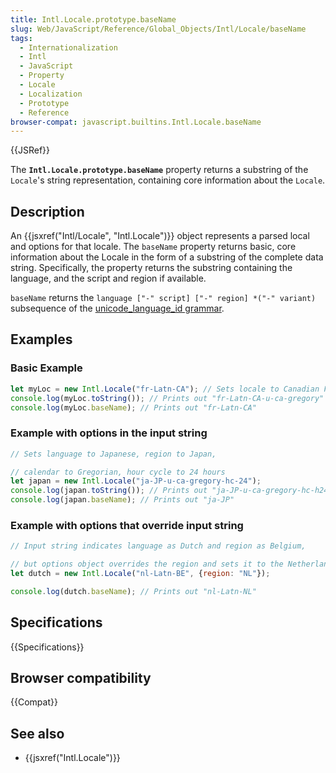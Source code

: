 ```yaml
---
title: Intl.Locale.prototype.baseName
slug: Web/JavaScript/Reference/Global_Objects/Intl/Locale/baseName
tags:
  - Internationalization
  - Intl
  - JavaScript
  - Property
  - Locale
  - Localization
  - Prototype
  - Reference
browser-compat: javascript.builtins.Intl.Locale.baseName
---
```

{{JSRef}}

The **`Intl.Locale.prototype.baseName`** property returns a substring of the
`Locale`'s string representation, containing core information about the
`Locale`.

## Description

An {{jsxref("Intl/Locale", "Intl.Locale")}} object represents a
parsed local and options for that locale. The `baseName` property returns basic,
core information about the Locale in the form of a substring of the complete
data string. Specifically, the property returns the substring containing the
language, and the script and region if available.

`baseName` returns the `language ["-" script] ["-" region] *("-" variant)`
subsequence of the
[unicode_language_id grammar](https://www.unicode.org/reports/tr35/#Identifiers).

## Examples

### Basic Example

```js
let myLoc = new Intl.Locale("fr-Latn-CA"); // Sets locale to Canadian French
console.log(myLoc.toString()); // Prints out "fr-Latn-CA-u-ca-gregory"
console.log(myLoc.baseName); // Prints out "fr-Latn-CA"
```

### Example with options in the input string

```js
// Sets language to Japanese, region to Japan,

// calendar to Gregorian, hour cycle to 24 hours
let japan = new Intl.Locale("ja-JP-u-ca-gregory-hc-24");
console.log(japan.toString()); // Prints out "ja-JP-u-ca-gregory-hc-h24"
console.log(japan.baseName); // Prints out "ja-JP"
```

### Example with options that override input string

```js
// Input string indicates language as Dutch and region as Belgium,

// but options object overrides the region and sets it to the Netherlands
let dutch = new Intl.Locale("nl-Latn-BE", {region: "NL"});

console.log(dutch.baseName); // Prints out "nl-Latn-NL"
```

## Specifications

{{Specifications}}

## Browser compatibility

{{Compat}}

## See also

*   {{jsxref("Intl.Locale")}}
